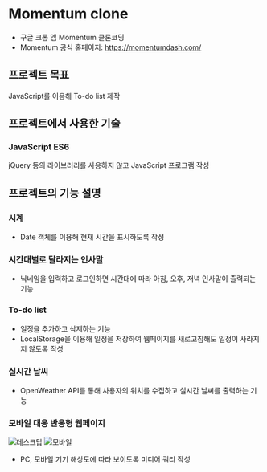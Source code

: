 # Momentum clone
* 구글 크롬 앱 Momentum 클론코딩
* Momentum 공식 홈페이지: https://momentumdash.com/

## 프로젝트 목표

JavaScript를 이용해 To-do list 제작

## 프로젝트에서 사용한 기술
### JavaScript ES6

jQuery 등의 라이브러리를 사용하지 않고 JavaScript 프로그램 작성


## 프로젝트의 기능 설명
### 시계
* Date 객체를 이용해 현재 시간을 표시하도록 작성

### 시간대별로 달라지는 인사말
* 닉네임을 입력하고 로그인하면 시간대에 따라 아침, 오후, 저녁 인사말이 출력되는 기능
  
### To-do list

* 일정을 추가하고 삭제하는 기능
* LocalStorage을 이용해 일정을 저장하여 웹페이지를 새로고침해도 일정이 사라지지 않도록 작성

### 실시간 날씨
* OpenWeather API를 통해 사용자의 위치를 수집하고 실시간 날씨를 출력하는 기능 



### 모바일 대응 반응형 웹페이지

![데스크탑](https://user-images.githubusercontent.com/55690712/126136257-6188dfa4-727e-4022-86b2-680a6bc9e7bc.PNG)
![모바일](https://user-images.githubusercontent.com/55690712/126136375-e2561d4a-f368-45a2-a4a4-8fb7d9f6f037.jpg)

* PC, 모바일 기기 해상도에 따라 보이도록 미디어 쿼리 작성
